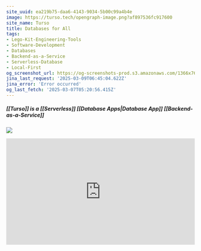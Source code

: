 ```yaml
---
site_uuid: ea219b75-daa6-4143-9034-5b00c99a4b4e
image: https://turso.tech/opengraph-image.png?af897536fc917600
site_name: Turso
title: Databases for All
tags:
- Lego-Kit-Engineering-Tools
- Software-Development
- Databases
- Backend-as-a-Service
- Serverless-Database
- Local-First
og_screenshot_url: https://og-screenshots-prod.s3.amazonaws.com/1366x768/80/false/d48dbbab47681ebec435ad33547817be4c4108a92d55cdffc085d09ab87ac8a1.jpeg
jina_last_request: '2025-03-09T06:45:04.622Z'
jina_error: 'Error occurred'
og_last_fetch: '2025-03-07T05:20:56.415Z'
---
```


##### [[Turso]] is a [[Serverless]] [[Database Apps|Database App]] [[Backend-as-a-Service]]
![](https://i.imgur.com/mHurviW.png)

<iframe style="aspect-ratio:16/9;width:100%;height:auto" src="https://www.youtube.com/embed/zAOcN0ZENLU?si=vg17HAApz5fC&amp;controls=0" title="YouTube video player" frameborder="0" allow="accelerometer; autoplay; clipboard-write; encrypted-media; gyroscope; picture-in-picture; web-share" referrerpolicy="strict-origin-when-cross-origin" allowfullscreen></iframe>
